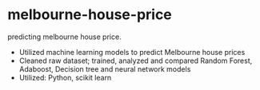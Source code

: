 # melbourne-house-price
predicting melbourne house price.

* Utilized machine learning models to predict Melbourne house prices
* Cleaned raw dataset; trained, analyzed and compared Random Forest, Adaboost, Decision tree and
neural network models
* Utilized: Python, scikit learn
